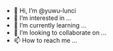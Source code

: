 - 👋 Hi, I’m @yuwu-lunci
- 👀 I’m interested in ...
- 🌱 I’m currently learning ...
- 💞️ I’m looking to collaborate on ...
- 📫 How to reach me ...

<!---
yuwu-lunci/yuwu-lunci is a ✨ special ✨ repository because its `README.md` (this file) appears on your GitHub profile.
You can click the Preview link to take a look at your changes.
--->
